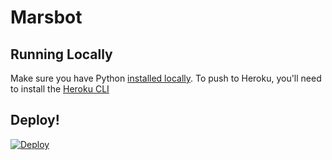 # Marsbot

## Running Locally

Make sure you have Python [installed locally](http://install.python-guide.org). To push to Heroku, you'll need to install the [Heroku CLI](https://devcenter.heroku.com/articles/heroku-cli)

## Deploy!
[![Deploy](https://www.herokucdn.com/deploy/button.png)](https://heroku.com/deploy)
